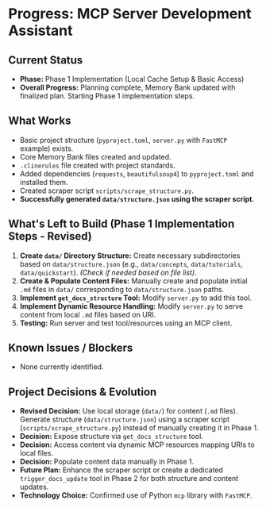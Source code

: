 # Progress: MCP Server Development Assistant

## Current Status

- **Phase:** Phase 1 Implementation (Local Cache Setup & Basic Access)
- **Overall Progress:** Planning complete, Memory Bank updated with finalized plan. Starting Phase 1 implementation steps.

## What Works

- Basic project structure (`pyproject.toml`, `server.py` with `FastMCP` example) exists.
- Core Memory Bank files created and updated.
- `.clinerules` file created with project standards.
- Added dependencies (`requests`, `beautifulsoup4`) to `pyproject.toml` and installed them.
- Created scraper script `scripts/scrape_structure.py`.
- **Successfully generated `data/structure.json` using the scraper script.**

## What's Left to Build (Phase 1 Implementation Steps - Revised)

1.  **Create `data/` Directory Structure:** Create necessary subdirectories based on `data/structure.json` (e.g., `data/concepts`, `data/tutorials`, `data/quickstart`). *(Check if needed based on file list)*.
2.  **Create & Populate Content Files:** Manually create and populate initial `.md` files in `data/` corresponding to `data/structure.json` paths.
3.  **Implement `get_docs_structure` Tool:** Modify `server.py` to add this tool.
5.  **Implement Dynamic Resource Handling:** Modify `server.py` to serve content from local `.md` files based on URI.
6.  **Testing:** Run server and test tool/resources using an MCP client.

## Known Issues / Blockers

- None currently identified.

## Project Decisions & Evolution

- **Revised Decision:** Use local storage (`data/`) for content (`.md` files). Generate structure (`data/structure.json`) using a scraper script (`scripts/scrape_structure.py`) instead of manually creating it in Phase 1.
- **Decision:** Expose structure via `get_docs_structure` tool.
- **Decision:** Access content via dynamic MCP resources mapping URIs to local files.
- **Decision:** Populate content data manually in Phase 1.
- **Future Plan:** Enhance the scraper script or create a dedicated `trigger_docs_update` tool in Phase 2 for both structure and content updates.
- **Technology Choice:** Confirmed use of Python `mcp` library with `FastMCP`.
